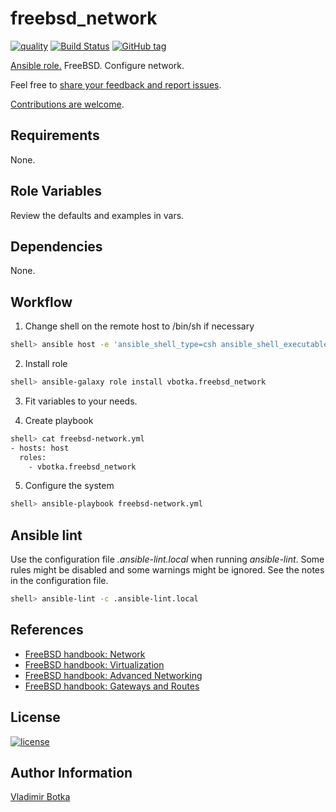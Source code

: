 # freebsd_network

[![quality](https://img.shields.io/ansible/quality/27910)](https://galaxy.ansible.com/vbotka/freebsd_network)
[![Build Status](https://app.travis-ci.com/vbotka/ansible-freebsd-network.svg?branch=master)](https://app.travis-ci.com/vbotka/ansible-freebsd-network)
[![GitHub tag](https://img.shields.io/github/v/tag/vbotka/ansible-freebsd-network)](https://github.com/vbotka/ansible-freebsd-network/tags)

[Ansible role.](https://galaxy.ansible.com/vbotka/freebsd_network/) FreeBSD. Configure network.

Feel free to [share your feedback and report issues](https://github.com/vbotka/ansible-freebsd-network/issues).

[Contributions are welcome](https://github.com/firstcontributions/first-contributions).


## Requirements

None.


## Role Variables

Review the defaults and examples in vars.


## Dependencies

None.


## Workflow

1) Change shell on the remote host to /bin/sh if necessary

```bash
shell> ansible host -e 'ansible_shell_type=csh ansible_shell_executable=/bin/csh' -a 'sudo pw usermod user -s /bin/sh'
```

2) Install role

```bash
shell> ansible-galaxy role install vbotka.freebsd_network
```

3) Fit variables to your needs.


4) Create playbook

```bash
shell> cat freebsd-network.yml
- hosts: host
  roles:
    - vbotka.freebsd_network
```

5) Configure the system

```bash
shell> ansible-playbook freebsd-network.yml
```

## Ansible lint

Use the configuration file *.ansible-lint.local* when running
*ansible-lint*. Some rules might be disabled and some warnings might
be ignored. See the notes in the configuration file.

```bash
shell> ansible-lint -c .ansible-lint.local
```


## References

- [FreeBSD handbook: Network](https://docs.freebsd.org/en/books/handbook/network/)
- [FreeBSD handbook: Virtualization](https://docs.freebsd.org/en/books/handbook/virtualization/)
- [FreeBSD handbook: Advanced Networking](https://docs.freebsd.org/en/books/handbook/advanced-networking/index.html)
- [FreeBSD handbook: Gateways and Routes](https://docs.freebsd.org/en/books/handbook/advanced-networking/#network-routing)


## License

[![license](https://img.shields.io/badge/license-BSD-red.svg)](https://www.freebsd.org/doc/en/articles/bsdl-gpl/article.html)


## Author Information

[Vladimir Botka](https://botka.info)
